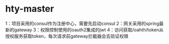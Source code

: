# hty-master
1：项目采用的consul作为注册中心，需要先启动consul
2：网关采用的spring最新的gateway
3：权限控制使用的oauth2集成的jwt
4：访问获取/oahth/token从授权服务获取token，每次请求前gateway拦截器会去验证权限

